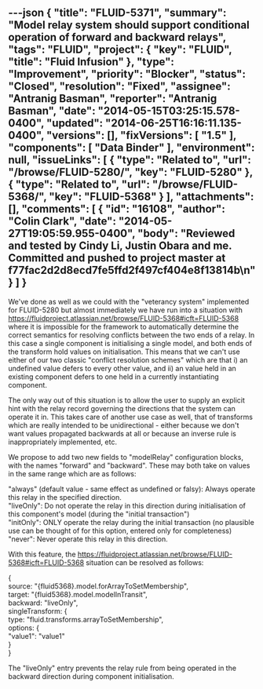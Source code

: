 ---json
{
  "title": "FLUID-5371",
  "summary": "Model relay system should support conditional operation of forward and backward relays",
  "tags": "FLUID",
  "project": {
    "key": "FLUID",
    "title": "Fluid Infusion"
  },
  "type": "Improvement",
  "priority": "Blocker",
  "status": "Closed",
  "resolution": "Fixed",
  "assignee": "Antranig Basman",
  "reporter": "Antranig Basman",
  "date": "2014-05-15T03:25:15.578-0400",
  "updated": "2014-06-25T16:16:11.135-0400",
  "versions": [],
  "fixVersions": [
    "1.5"
  ],
  "components": [
    "Data Binder"
  ],
  "environment": null,
  "issueLinks": [
    {
      "type": "Related to",
      "url": "/browse/FLUID-5280/",
      "key": "FLUID-5280"
    },
    {
      "type": "Related to",
      "url": "/browse/FLUID-5368/",
      "key": "FLUID-5368"
    }
  ],
  "attachments": [],
  "comments": [
    {
      "id": "16108",
      "author": "Colin Clark",
      "date": "2014-05-27T19:05:59.955-0400",
      "body": "Reviewed and tested by Cindy Li, Justin Obara and me. Committed and pushed to project master at f77fac2d2d8ecd7fe5ffd2f497cf404e8f13814b\n"
    }
  ]
}
---
We've done as well as we could with the "veterancy system" implemented for FLUID-5280 but almost immediately we have run into a situation with <https://fluidproject.atlassian.net/browse/FLUID-5368#icft=FLUID-5368> where it is impossible for the framework to automatically determine the correct semantics for resolving conflicts between the two ends of a relay. In this case a single component is initialising a single model, and both ends of the transform hold values on initialisation. This means that we can't use either of our two classic "conflict resolution schemes" which are that i) an undefined value defers to every other value, and ii) an value held in an existing component defers to one held in a currently instantiating component.

The only way out of this situation is to allow the user to supply an explicit hint with the relay record governing the directions that the system can operate it in. This takes care of another use case as well, that of transforms which are really intended to be unidirectional - either because we don't want values propagated backwards at all or because an inverse rule is inappropriately implemented, etc.

We propose to add two new fields to "modelRelay" configuration blocks, with the names "forward" and "backward". These may both take on values in the same range which are as follows:

"always" (default value - same effect as undefined or falsy): Always operate this relay in the specified direction.\
"liveOnly": Do not operate the relay in this direction during initialisation of this component's model (during the "initial transaction")\
"initOnly": ONLY operate the relay during the initial transaction (no plausible use can be thought of for this option, entered only for completeness)\
"never": Never operate this relay in this direction.

With this feature, the <https://fluidproject.atlassian.net/browse/FLUID-5368#icft=FLUID-5368> situation can be resolved as follows:

{\
source: "{fluid5368}.model.forArrayToSetMembership",\
target: "{fluid5368}.model.modelInTransit",\
backward: "liveOnly",\
singleTransform: {\
type: "fluid.transforms.arrayToSetMembership",\
options: {\
"value1": "value1"\
}\
}

The "liveOnly" entry prevents the relay rule from being operated in the backward direction during component initialisation.

        